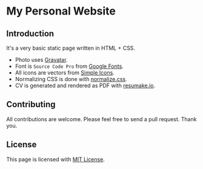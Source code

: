 # My Personal Website

## Introduction

It's a very basic static page written in HTML + CSS.

* Photo uses [Gravatar](https://gravatar.com).
* Font is `Source Code Pro` from [Google Fonts](https://fonts.google.com).
* All icons are vectors from [Simple Icons](https://simpleicons.org).
* Normalizing CSS is done with [normalize.css](https://github.com/necolas/normalize.css).
* CV is generated and rendered as PDF with [resumake.io](https://resumake.io).

## Contributing

All contributions are welcome. Please feel free to send a pull request. Thank you.

## License

This page is licensed with [MIT License](LICENSE.md).
